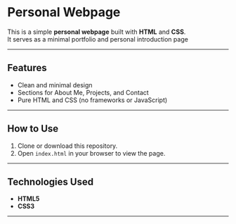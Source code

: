 # Personal Webpage

This is a simple **personal webpage** built with **HTML** and **CSS**.  
It serves as a minimal portfolio and personal introduction page

---

## Features
- Clean and minimal design
- Sections for About Me, Projects, and Contact
- Pure HTML and CSS (no frameworks or JavaScript)

---

## How to Use
1. Clone or download this repository.
2. Open `index.html` in your browser to view the page.
---

## Technologies Used
- **HTML5**
- **CSS3**
---



